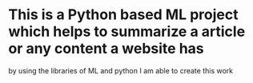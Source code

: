 # This is a Python based ML project which helps to summarize a article or any content a website has 
by using the libraries of ML and python  I am able to create this work

